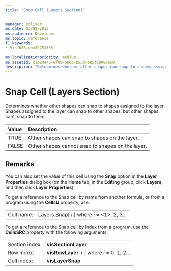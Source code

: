 ```yaml
---
title: "Snap Cell (Layers Section)"
 
 
manager: soliver
ms.date: 03/09/2015
ms.audience: Developer
ms.topic: reference
f1_keywords:
- Vis_DSS.chm82251355
 
ms.localizationpriority: medium
ms.assetid: c1b24e45-6f08-686b-b53d-e85fb9087a50
description: "Determines whether other shapes can snap to shapes assigned to the layer. Shapes assigned to the layer can snap to other shapes, but other shapes can't snap to them."
---
```


# Snap Cell (Layers Section)

Determines whether other shapes can snap to shapes assigned to the layer. Shapes assigned to the layer can snap to other shapes, but other shapes can't snap to them.
  
|**Value**|**Description**|
|:-----|:-----|
|TRUE  <br/> |Other shapes can snap to shapes on the layer.  <br/> |
|FALSE  <br/> |Other shapes cannot snap to shapes on the layer.  <br/> |
   
## Remarks

You can also set the value of this cell using the **Snap** option in the **Layer Properties** dialog box (on the **Home** tab, in the **Editing** group, click **Layers**, and then click **Layer Properties**).
  
To get a reference to the Snap cell by name from another formula, or from a program using the **CellsU** property, use: 
  
|||
|:-----|:-----|
|Cell name:  <br/> |Layers.Snap[ *i*  ] where  *i*  = <1>, 2, 3...  <br/> |
   
To get a reference to the Snap cell by index from a program, use the **CellsSRC** property with the following arguments: 
  
|||
|:-----|:-----|
|Section index:  <br/> |**visSectionLayer** <br/> |
|Row index:  <br/> |**visRowLayer** +  *i*  where  *i*  = 0, 1, 2...  <br/> |
|Cell index:  <br/> |**visLayerSnap** <br/> |
   


